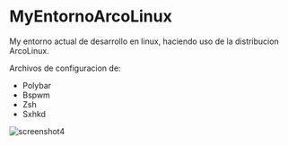 # MyEntornoArcoLinux
My entorno actual de desarrollo en linux, haciendo uso de la distribucion ArcoLinux.

Archivos de configuracion de:
- Polybar
- Bspwm
- Zsh
- Sxhkd


![screenshot4](https://github.com/AntonioQk/MyEntornoArcoLinux/assets/86135476/24bdb2ab-a124-47e7-aaad-2fb226fbc322)

